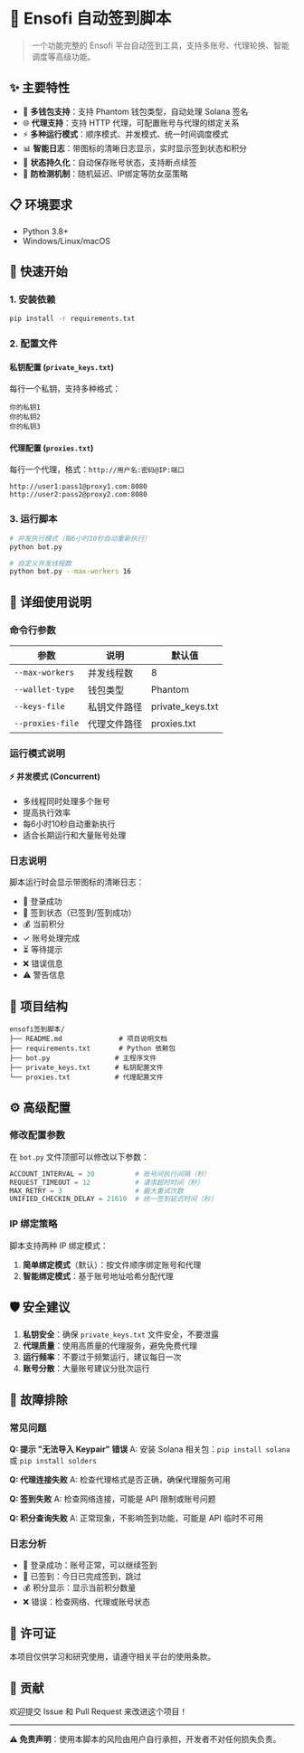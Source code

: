 # 🎯 Ensofi 自动签到脚本

> 一个功能完整的 Ensofi 平台自动签到工具，支持多账号、代理轮换、智能调度等高级功能。

## ✨ 主要特性

- 🔐 **多钱包支持**：支持 Phantom 钱包类型，自动处理 Solana 签名
- 🌐 **代理支持**：支持 HTTP 代理，可配置账号与代理的绑定关系
- ⚡ **多种运行模式**：顺序模式、并发模式、统一时间调度模式
- 📊 **智能日志**：带图标的清晰日志显示，实时显示签到状态和积分
- 💾 **状态持久化**：自动保存账号状态，支持断点续签
- 🎲 **防检测机制**：随机延迟、IP绑定等防女巫策略

## 📋 环境要求

- Python 3.8+
- Windows/Linux/macOS

## 🚀 快速开始

### 1. 安装依赖

```bash
pip install -r requirements.txt
```

### 2. 配置文件

#### 私钥配置 (`private_keys.txt`)
每行一个私钥，支持多种格式：
```
你的私钥1
你的私钥2
你的私钥3
```

#### 代理配置 (`proxies.txt`)
每行一个代理，格式：`http://用户名:密码@IP:端口`
```
http://user1:pass1@proxy1.com:8080
http://user2:pass2@proxy2.com:8080
```

### 3. 运行脚本

```bash
# 并发执行模式（每6小时10秒自动重新执行）
python bot.py

# 自定义并发线程数
python bot.py --max-workers 16
```

## 📖 详细使用说明

### 命令行参数

| 参数 | 说明 | 默认值 |
|------|------|--------|
| `--max-workers` | 并发线程数 | 8 |
| `--wallet-type` | 钱包类型 | Phantom |
| `--keys-file` | 私钥文件路径 | private_keys.txt |
| `--proxies-file` | 代理文件路径 | proxies.txt |

### 运行模式说明

#### ⚡ 并发模式 (Concurrent)
- 多线程同时处理多个账号
- 提高执行效率
- 每6小时10秒自动重新执行
- 适合长期运行和大量账号处理

### 日志说明

脚本运行时会显示带图标的清晰日志：

- 🔑 登录成功
- 📝 签到状态（已签到/签到成功）
- 💰 当前积分
- ✓ 账号处理完成
- ⏳ 等待提示
- ❌ 错误信息
- ⚠️ 警告信息

## 📁 项目结构

```
ensofi签到脚本/
├── README.md              # 项目说明文档
├── requirements.txt       # Python 依赖包
├── bot.py                # 主程序文件
├── private_keys.txt      # 私钥配置文件
└── proxies.txt           # 代理配置文件
```

## ⚙️ 高级配置

### 修改配置参数

在 `bot.py` 文件顶部可以修改以下参数：

```python
ACCOUNT_INTERVAL = 30          # 账号间执行间隔（秒）
REQUEST_TIMEOUT = 12           # 请求超时时间（秒）
MAX_RETRY = 3                  # 最大重试次数
UNIFIED_CHECKIN_DELAY = 21610  # 统一签到延迟时间（秒）
```

### IP 绑定策略

脚本支持两种 IP 绑定模式：

1. **简单绑定模式**（默认）：按文件顺序绑定账号和代理
2. **智能绑定模式**：基于账号地址哈希分配代理

## 🛡️ 安全建议

1. **私钥安全**：确保 `private_keys.txt` 文件安全，不要泄露
2. **代理质量**：使用高质量的代理服务，避免免费代理
3. **运行频率**：不要过于频繁运行，建议每日一次
4. **账号分散**：大量账号建议分批次运行

## 🔧 故障排除

### 常见问题

**Q: 提示 "无法导入 Keypair" 错误**
A: 安装 Solana 相关包：`pip install solana` 或 `pip install solders`

**Q: 代理连接失败**
A: 检查代理格式是否正确，确保代理服务可用

**Q: 签到失败**
A: 检查网络连接，可能是 API 限制或账号问题

**Q: 积分查询失败**
A: 正常现象，不影响签到功能，可能是 API 临时不可用

### 日志分析

- 🔑 登录成功：账号正常，可以继续签到
- 📝 已签到：今日已完成签到，跳过
- 💰 积分显示：显示当前积分数量
- ❌ 错误：检查网络、代理或账号状态

## 📄 许可证

本项目仅供学习和研究使用，请遵守相关平台的使用条款。

## 🤝 贡献

欢迎提交 Issue 和 Pull Request 来改进这个项目！

---

**⚠️ 免责声明**：使用本脚本的风险由用户自行承担，开发者不对任何损失负责。